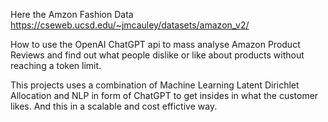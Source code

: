 Here the Amzon Fashion Data 
https://cseweb.ucsd.edu/~jmcauley/datasets/amazon_v2/

How to use the OpenAI ChatGPT api to mass analyse Amazon Product Reviews and find out what people dislike or like about products without reaching a token limit.

This projects uses a combination of Machine Learning Latent Dirichlet Allocation and NLP in form of ChatGPT to get insides in what the customer likes. And this in a scalable and cost effictive way.

